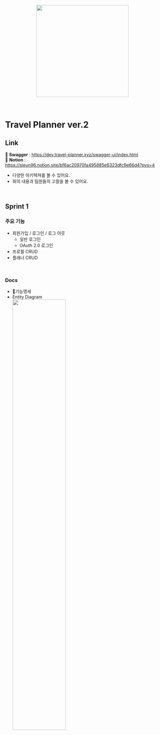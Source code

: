 <br>
<br>
<br>
<br>
<br>


<div align="center">
  <img src="https://github.com/travel-planner-project/TravelPlanner/assets/119668620/7686dbdd-dad0-48e4-898c-aaa49e857ce1" width="300px"/>
</div>

<br>
<br>

# Travel Planner ver.2
## Link
🔗 **Swagger** : https://dev.travel-planner.xyz/swagger-ui/index.html <br>
🔗 **Notion** : https://sieun96.notion.site/bf6ac20970fa495885e6323dfc9e66d4?pvs=4
- 다양한 아키텍쳐를 볼 수 있어요.
- 회의 내용과 팀원들의 고찰을 볼 수 있어요.

<br>

## Sprint 1
### 주요 기능
- 회원가입 / 로그인 / 로그 아웃
  - 일반 로그인
  - OAuth 2.0 로그인
- 프로필 CRUD
- 플래너 CRUD

<br>

### Docs
- 🔗기능명세
- Entity Diagram <br>
  <img src="https://github.com/travel-planner-project/TravelPlanner/assets/119668620/66ad1af2-7584-492e-8bed-6b50144e57c0" width="60%"/>
